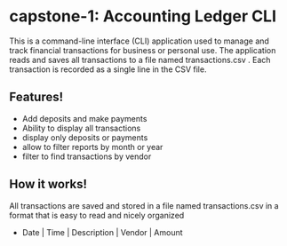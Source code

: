 # capstone-1: Accounting Ledger CLI
This is a command-line interface (CLI) application used to manage and track financial transactions for business or personal use. The application reads and saves all transactions to a file named transactions.csv . Each transaction is recorded as a single line in the CSV file.
## Features!
- Add deposits and make payments
- Ability to display all transactions
- display only deposits or payments
- allow to filter reports by month or year
- filter to find transactions by vendor

## How it works!
All transactions are saved and stored in a file named transactions.csv in a format that is easy to read and nicely organized
- Date | Time | Description | Vendor | Amount

